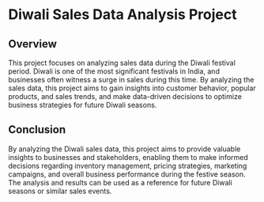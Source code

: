 # Diwali Sales Data Analysis Project

## Overview
This project focuses on analyzing sales data during the Diwali festival period. Diwali is one of the most significant festivals in India, and businesses often witness a surge in sales during this time. By analyzing the sales data, this project aims to gain insights into customer behavior, popular products, and sales trends, and make data-driven decisions to optimize business strategies for future Diwali seasons.


## Conclusion
By analyzing the Diwali sales data, this project aims to provide valuable insights to businesses and stakeholders, enabling them to make informed decisions regarding inventory management, pricing strategies, marketing campaigns, and overall business performance during the festive season. The analysis and results can be used as a reference for future Diwali seasons or similar sales events.
